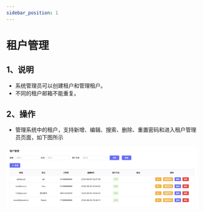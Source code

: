 ```yaml
---
sidebar_position: 1
---
```


# 租户管理

## 1、说明
- 系统管理员可以创建租户和管理租户。
- 不同的租户邮箱不能重复。


## 2、操作
- 管理系统中的租户，支持新增、编辑、搜索、删除、重置密码和进入租户管理员页面，如下图所示

![](./images/image32.png)

